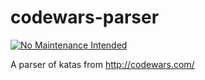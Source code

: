 # codewars-parser
[![No Maintenance Intended](http://unmaintained.tech/badge.svg)](http://unmaintained.tech/)

A parser of katas from http://codewars.com/
